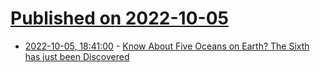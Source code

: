 # [Published on 2022-10-05](index.md)

* [2022-10-05, 18:41:00](https://soylentnews.org/article.pl?sid=22/10/04/1637247&from=rss) - [Know About Five Oceans on Earth? The Sixth has just been Discovered](https://soylentnews.org/article.pl?sid=22/10/04/1637247&from=rss)

